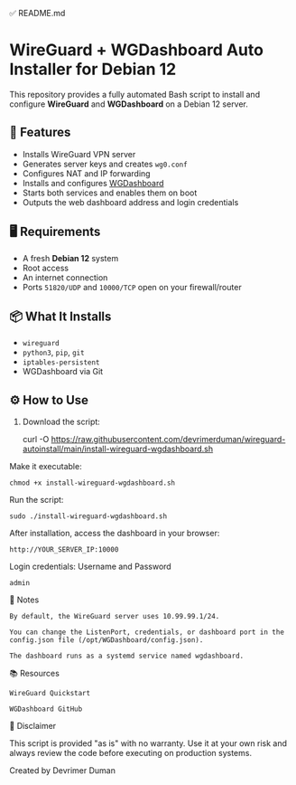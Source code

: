 ✅ README.md

# WireGuard + WGDashboard Auto Installer for Debian 12

This repository provides a fully automated Bash script to install and configure **WireGuard** and **WGDashboard** on a Debian 12 server.

## 🚀 Features

- Installs WireGuard VPN server
- Generates server keys and creates `wg0.conf`
- Configures NAT and IP forwarding
- Installs and configures [WGDashboard](https://github.com/donaldzou/WGDashboard)
- Starts both services and enables them on boot
- Outputs the web dashboard address and login credentials

## 🖥️ Requirements

- A fresh **Debian 12** system
- Root access
- An internet connection
- Ports `51820/UDP` and `10000/TCP` open on your firewall/router

## 📦 What It Installs

- `wireguard`
- `python3`, `pip`, `git`
- `iptables-persistent`
- WGDashboard via Git

## ⚙️ How to Use

1. Download the script:

    curl -O https://raw.githubusercontent.com/devrimerduman/wireguard-autoinstall/main/install-wireguard-wgdashboard.sh

Make it executable:

    chmod +x install-wireguard-wgdashboard.sh

Run the script:

    sudo ./install-wireguard-wgdashboard.sh


After installation, access the dashboard in your browser:

    http://YOUR_SERVER_IP:10000

Login credentials:
Username and Password

    admin


🔐 Notes

    By default, the WireGuard server uses 10.99.99.1/24.

    You can change the ListenPort, credentials, or dashboard port in the config.json file (/opt/WGDashboard/config.json).

    The dashboard runs as a systemd service named wgdashboard.


📚 Resources

    WireGuard Quickstart

    WGDashboard GitHub


🛑 Disclaimer

This script is provided "as is" with no warranty. Use it at your own risk and always review the code before executing on production systems.

Created by Devrimer Duman